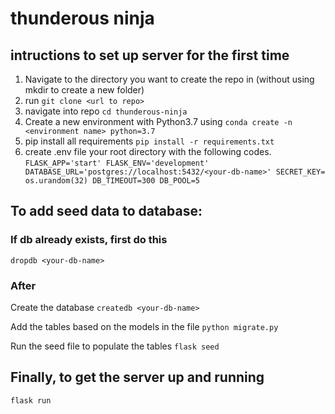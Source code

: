 # thunderous ninja

## intructions to set up server for the first time

1. Navigate to the directory you want to create the repo in (without using mkdir to create a new folder)
2. run `git clone <url to repo>`
3. navigate into repo `cd thunderous-ninja`
4. Create a new environment with Python3.7 using `conda create -n <environment name> python=3.7`
5. pip install all requirements `pip install -r requirements.txt`
6. create .env file your root directory with the following codes.
`FLASK_APP='start'
FLASK_ENV='development'
DATABASE_URL='postgres://localhost:5432/<your-db-name>'
SECRET_KEY= os.urandom(32)
DB_TIMEOUT=300
DB_POOL=5`


## To add seed data to database:

### If db already exists, first do this

`dropdb <your-db-name>`

### After

Create the database `createdb <your-db-name>`

Add the tables based on the models in the file `python migrate.py`

Run the seed file to populate the tables `flask seed`

## Finally, to get the server up and running

`flask run`
